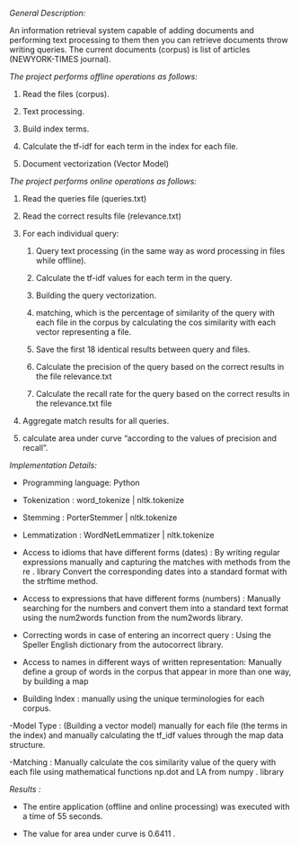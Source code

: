 *General Description:* 

An information retrieval system capable of adding documents and performing text processing to them then you can retrieve documents throw writing queries.
The current documents (corpus) is list of articles (NEWYORK-TIMES journal).

*The project performs offline operations as follows:*

1. Read the files (corpus).

2. Text processing.

3. Build index terms.

4. Calculate the tf-idf for each term in the index for each file.

5. Document vectorization (Vector Model)


*The project performs online operations as follows:*

1. Read the queries file (queries.txt)

2. Read the correct results file (relevance.txt)

3. For each individual query: 
     1. Query text processing (in the same way as word processing in files while offline).

     2. Calculate the tf-idf values for each term in the query.

     3. Building the query vectorization.

    4. matching, which is the percentage of similarity of the query with each file in the  corpus by calculating the cos similarity with each vector representing a file.

    5. Save the first 18 identical results between query and files.

    6. Calculate the precision of the query based on the correct results in the file relevance.txt

    7. Calculate the recall rate for the query based on the correct results in the relevance.txt file

4. Aggregate match results for all queries.

5. calculate area under curve “according to the values of precision and recall”.

*Implementation Details:*

- Programming language:  Python 

- Tokenization : word_tokenize  | nltk.tokenize

- Stemming : PorterStemmer |  nltk.tokenize

- Lemmatization : WordNetLemmatizer | nltk.tokenize

- Access to idioms that have different forms (dates) : By writing regular expressions manually and capturing the matches with methods from the re . library
Convert the corresponding dates into a standard format with the strftime method.

- Access to expressions that have different forms (numbers) : Manually searching for the numbers and convert them into a standard text format using the num2words function from the num2words library.

- Correcting words in case of entering an incorrect query : Using the Speller English dictionary from the autocorrect library.

- Access to names in different ways of written representation: Manually define a group of words in the corpus that appear in more than one way, by building a map

- Building Index : manually using the unique terminologies for each corpus. 

-Model Type : (Building a vector model) manually for each file (the terms in the index) and manually calculating the tf_idf values through the map data structure.

-Matching : Manually calculate the cos similarity value of the query with each file using mathematical functions np.dot and LA from numpy . library

*Results :*
 
- The entire application (offline and online processing) was executed with a time of 55 seconds.

- The value for area under curve is 0.6411 .


